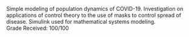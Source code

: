 Simple modeling of population dynamics of COVID-19. Investigation on applications of control theory to the use of masks to control spread of disease. Simulink used for mathematical systems modeling.  
Grade Received: 100/100
